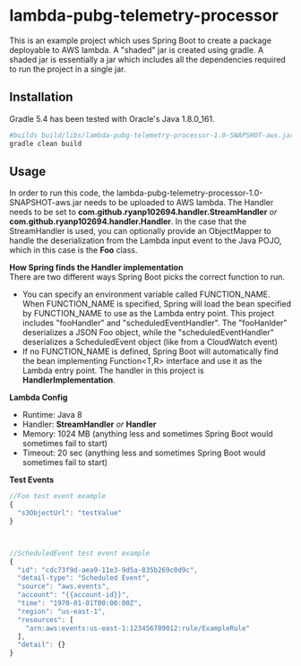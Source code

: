 # lambda-pubg-telemetry-processor

This is an example project which uses Spring Boot to create a package deployable to AWS lambda. 
A "shaded" jar is created using gradle. A shaded jar is essentially a jar which includes all the dependencies required to run the project in a single jar.

## Installation

Gradle 5.4 has been tested with Oracle's Java 1.8.0_161.

```bash
#builds build/libs/lambda-pubg-telemetry-processor-1.0-SNAPSHOT-aws.jar
gradle clean build
```

## Usage

In order to run this code, the lambda-pubg-telemetry-processor-1.0-SNAPSHOT-aws.jar needs to be uploaded to AWS lambda.
The Handler needs to be set to **com.github.ryanp102694.handler.StreamHandler** *or* **com.github.ryanp102694.handler.Handler**. In the case that the StreamHandler is used, you can optionally provide an ObjectMapper to handle the deserialization from the Lambda input event to the Java POJO, which in this case is the **Foo** class.

**How Spring finds the Handler implementation**  
There are two different ways Spring Boot picks the correct function to run.
* You can specify an environment variable called FUNCTION_NAME. When FUNCTION_NAME is specified, Spring will load the bean specified by FUNCTION_NAME to use as the Lambda entry point. This project includes "fooHandler" and "scheduledEventHandler". 
The "fooHanlder" deserializes a JSON Foo object, while the "scheduledEventHandler" deserializes a ScheduledEvent object (like from a CloudWatch event)
* If no FUNCTION_NAME is defined, Spring Boot will automatically find the bean implementing Function<T,R> interface and use it as the Lambda entry point. The handler in this project is **HandlerImplementation**.

**Lambda Config**

* Runtime: Java 8
* Handler: **StreamHandler** *or* **Handler**
* Memory: 1024 MB (anything less and sometimes Spring Boot would sometimes fail to start)
* Timeout: 20 sec (anything less and sometimes Spring Boot would sometimes fail to start)

**Test Events**
```javascript
//Foo test event example
{
  "s3ObjectUrl": "testValue"
}



//ScheduledEvent test event example
{
  "id": "cdc73f9d-aea9-11e3-9d5a-835b269c0d9c",
  "detail-type": "Scheduled Event",
  "source": "aws.events",
  "account": "{{account-id}}",
  "time": "1970-01-01T00:00:00Z",
  "region": "us-east-1",
  "resources": [
    "arn:aws:events:us-east-1:123456789012:rule/ExampleRule"
  ],
  "detail": {}
}
```